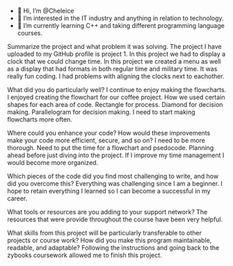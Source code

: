 - 👋 Hi, I’m @Cheleice
- 👀 I’m interested in the IT industry and anything in relation to technology.
- 🌱 I’m currently learning C++ and taking different programming language courses.

Summarize the project and what problem it was solving.
The project I have uploaded to my GitHub profile is project 1. In this project we had to display a clock that we could change time. 
In this project we created a menu as well as a display that had formats in both regular time and military time. 
It was really fun coding. I had problems with aligning the clocks next to eachother.

What did you do particularly well? 
I continue to enjoy making the flowcharts.
I enjoyed creating the flowchart for our coffee project.
How we used certain shapes for each area of code. Rectangle for process.
Diamond for decision making. Parallelogram for decision making.
I need to start making flowcharts more often.

Where could you enhance your code? How would these improvements make your code more efficient, secure, and so on?
I need to be more thorough. Need to put the time for a flowchart and psedocode.
Planning ahead before just diving into the project.
If I improve my time management I would become more organized.

Which pieces of the code did you find most challenging to write, and how did you overcome this?
Everything was challenging since I am a beginner. 
I hope to retain everything I learned so I can become a successful in my career.

 What tools or resources are you adding to your support network?
The resources that were provide throughout the course have been very helpful.

What skills from this project will be particularly transferable to other projects or course work?
How did you make this program maintainable, readable, and adaptable?
Following the instructions and going back to the zybooks coursework allowed me to finish this project.
